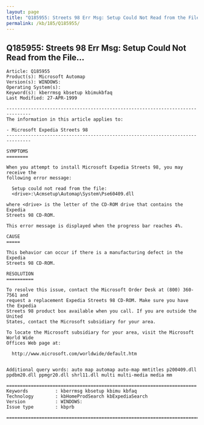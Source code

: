 ```yaml
---
layout: page
title: "Q185955: Streets 98 Err Msg: Setup Could Not Read from the File..."
permalink: /kb/185/Q185955/
---
```


## Q185955: Streets 98 Err Msg: Setup Could Not Read from the File...

	Article: Q185955
	Product(s): Microsoft Automap
	Version(s): WINDOWS:
	Operating System(s): 
	Keyword(s): kberrmsg kbsetup kbimukbfaq
	Last Modified: 27-APR-1999
	
	-------------------------------------------------------------------------------
	The information in this article applies to:
	
	- Microsoft Expedia Streets 98 
	-------------------------------------------------------------------------------
	
	SYMPTOMS
	========
	
	When you attempt to install Microsoft Expedia Streets 98, you may receive the
	following error message:
	
	  Setup could not read from the file:
	  <drive>:\Acmsetup\Automap\System\Pse60409.dll
	
	where <drive> is the letter of the CD-ROM drive that contains the Expedia
	Streets 98 CD-ROM.
	
	This error message is displayed when the progress bar reaches 4%.
	
	CAUSE
	=====
	
	This behavior can occur if there is a manufacturing defect in the Expedia
	Streets 98 CD-ROM.
	
	RESOLUTION
	==========
	
	To resolve this issue, contact the Microsoft Order Desk at (800) 360-7561 and
	request a replacement Expedia Streets 98 CD-ROM. Make sure you have the Expedia
	Streets 98 product box available when you call. If you are outside the United
	States, contact the Microsoft subsidiary for your area.
	
	To locate the Microsoft subsidiary for your area, visit the Microsoft World Wide
	Offices Web page at:
	
	  http://www.microsoft.com/worldwide/default.htm
	
	
	Additional query words: auto map automap auto-map mmtitles p200409.dll ppdbm20.dll ppmgr20.dll shrl11.dll multi multi-media media mm
	
	======================================================================
	Keywords          : kberrmsg kbsetup kbimu kbfaq
	Technology        : kbHomeProdSearch kbExpediaSearch
	Version           : WINDOWS:
	Issue type        : kbprb
	
	=============================================================================
	
